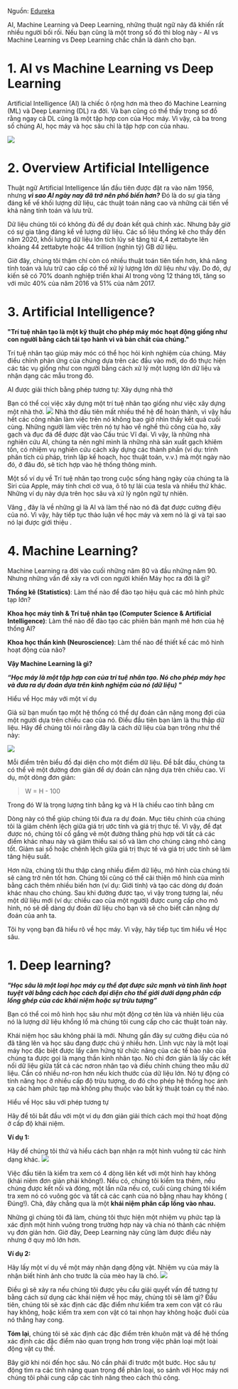 Nguồn: [Edureka](https://www.edureka.co/blog/ai-vs-machine-learning-vs-deep-learning/)

AI, Machine Learning và Deep Learning, những thuật ngữ này đã khiến rất nhiều người bối rối. Nếu bạn cũng là một trong số đó thì blog này - AI vs Machine Learning vs Deep Learning chắc chắn là dành cho bạn.
# 1. AI vs Machine Learning vs Deep Learning
Artificial Intelligence (AI) là chiếc ô rộng hơn mà theo đó Machine Learning (ML) và Deep Learning (DL) ra đời. Và bạn cũng có thể thấy trong sơ đồ rằng ngay cả DL cũng là một tập hợp con của Học máy. Vì vậy, cả ba trong số chúng AI, học máy và học sâu chỉ là tập hợp con của nhau.

![](https://images.viblo.asia/a8d9863f-ac21-46d3-8606-fe2d6eef4370.png)

# 2. Overview Artificial Intelligence
Thuật ngữ Artificial Intelligence lần đầu tiên được đặt ra vào năm 1956, nhưng ***vì sao AI ngày nay đã trở nên phổ biến hơn?*** Đó là do sự gia tăng đáng kể về khối lượng dữ liệu, các thuật toán nâng cao và những cải tiến về khả năng tính toán và lưu trữ.

Dữ liệu chúng tôi có không đủ để dự đoán kết quả chính xác. Nhưng bây giờ có sự gia tăng đáng kể về lượng dữ liệu. Các số liệu thống kê cho thấy đến năm 2020, khối lượng dữ liệu lớn tích lũy sẽ tăng từ 4,4 zettabyte lên khoảng 44 zettabyte hoặc 44 trillion (nghìn tỷ) GB dữ liệu.

Giờ đây, chúng tôi thậm chí còn có nhiều thuật toán tiên tiến hơn, khả năng tính toán và lưu trữ cao cấp có thể xử lý lượng lớn dữ liệu như vậy. Do đó, dự kiến ​​sẽ có 70% doanh nghiệp triển khai AI trong vòng 12 tháng tới, tăng so với mức 40% của năm 2016 và 51% của năm 2017.
# 3. Artificial Intelligence?
**"Trí tuệ nhân tạo là một kỹ thuật cho phép máy móc hoạt động giống như con người bằng cách tái tạo hành vi và bản chất của chúng."**

Trí tuệ nhân tạo giúp máy móc có thể học hỏi kinh nghiệm của chúng. Máy điều chỉnh phản ứng của chúng dựa trên các đầu vào mới, do đó thực hiện các tác vụ giống như con người bằng cách xử lý một lượng lớn dữ liệu và nhận dạng các mẫu trong đó.

AI được giải thích bằng phép tương tự: Xây dựng nhà thờ

Bạn có thể coi việc xây dựng một trí tuệ nhân tạo giống như việc xây dựng một nhà thờ.
![](https://images.viblo.asia/64865b88-42af-4874-8df5-c39b1015a7b6.jpg)
Nhà thờ đầu tiên mất nhiều thế hệ để hoàn thành, vì vậy hầu hết các công nhân làm việc trên nó không bao giờ nhìn thấy kết quả cuối cùng. Những người làm việc trên nó tự hào về nghề thủ công của họ, xây gạch và đục đá để được đặt vào Cấu trúc Vĩ đại. Vì vậy, là những nhà nghiên cứu AI, chúng ta nên nghĩ mình là những nhà sản xuất gạch khiêm tốn, có nhiệm vụ nghiên cứu cách xây dựng các thành phần (ví dụ: trình phân tích cú pháp, trình lập kế hoạch, học thuật toán, v.v.) mà một ngày nào đó, ở đâu đó, sẽ tích hợp vào hệ thống thông minh.

Một số ví dụ về Trí tuệ nhân tạo trong cuộc sống hàng ngày của chúng ta là Siri của Apple, máy tính chơi cờ vua, ô tô tự lái của tesla và nhiều thứ khác. Những ví dụ này dựa trên học sâu và xử lý ngôn ngữ tự nhiên.

Vâng , đây là về những gì là AI và làm thế nào nó đã đạt được cường điệu của nó. Vì vậy, hãy tiếp tục thảo luận về học máy và xem nó là gì và tại sao nó lại được giới thiệu .

# 4. Machine Learning?

Machine Learning ra đời vào cuối những năm 80 và đầu những năm 90. Nhưng những vấn đề xảy ra với con người khiến Máy học ra đời là gì?

**Thống kê (Statistics)**: Làm thế nào để đào tạo hiệu quả các mô hình phức tạp lớn?

**Khoa học máy tính & Trí tuệ nhân tạo (Computer Science & Artificial Intelligence)**: Làm thế nào để đào tạo các phiên bản mạnh mẽ hơn của hệ thống AI?

**Khoa học thần kinh (Neuroscience)**: Làm thế nào để thiết kế các mô hình hoạt động của não?

**Vậy Machine Learning là gì?**

***“Học máy là một tập hợp con của trí tuệ nhân tạo. Nó cho phép máy học và đưa ra dự đoán dựa trên kinh nghiệm của nó (dữ liệu) "***

Hiểu về Học máy với một ví dụ

Giả sử bạn muốn tạo một hệ thống có thể dự đoán cân nặng mong đợi của một người dựa trên chiều cao của nó. Điều đầu tiên bạn làm là thu thập dữ liệu. Hãy để chúng tôi nói rằng đây là cách dữ liệu của bạn trông như thế này:

![](https://images.viblo.asia/999222db-0e9a-4653-adc4-1ee6fd35311c.png)

Mỗi điểm trên biểu đồ đại diện cho một điểm dữ liệu. Để bắt đầu, chúng ta có thể vẽ một đường đơn giản để dự đoán cân nặng dựa trên chiều cao. Ví dụ, một dòng đơn giản:
> W = H - 100

Trong đó W là trọng lượng tính bằng kg và H là chiều cao tính bằng cm

Dòng này có thể giúp chúng tôi đưa ra dự đoán. Mục tiêu chính của chúng tôi là giảm chênh lệch giữa giá trị ước tính và giá trị thực tế. Vì vậy, để đạt được nó, chúng tôi cố gắng vẽ một đường thẳng phù hợp với tất cả các điểm khác nhau này và giảm thiểu sai số và làm cho chúng càng nhỏ càng tốt. Giảm sai số hoặc chênh lệch giữa giá trị thực tế và giá trị ước tính sẽ làm tăng hiệu suất.

Hơn nữa, chúng tôi thu thập càng nhiều điểm dữ liệu, mô hình của chúng tôi sẽ càng trở nên tốt hơn. Chúng tôi cũng có thể cải thiện mô hình của mình bằng cách thêm nhiều biến hơn (ví dụ: Giới tính) và tạo các dòng dự đoán khác nhau cho chúng. Sau khi đường được tạo, vì vậy trong tương lai, nếu một dữ liệu mới (ví dụ: chiều cao của một người) được cung cấp cho mô hình, nó sẽ dễ dàng dự đoán dữ liệu cho bạn và sẽ cho biết cân nặng dự đoán của anh ta.

Tôi hy vọng bạn đã hiểu rõ về học máy. Vì vậy, hãy tiếp tục tìm hiểu về Học sâu.
# 1. Deep learning?
***"Học sâu là một loại học máy cụ thể đạt được sức mạnh và tính linh hoạt tuyệt vời bằng cách học cách đại diện cho thế giới dưới dạng phân cấp lồng ghép của các khái niệm hoặc sự trừu tượng”***

Bạn có thể coi mô hình học sâu như một động cơ tên lửa và nhiên liệu của nó là lượng dữ liệu khổng lồ mà chúng tôi cung cấp cho các thuật toán này.

Khái niệm học sâu không phải là mới. Nhưng gần đây sự cường điệu của nó đã tăng lên và học sâu đang được chú ý nhiều hơn. Lĩnh vực này là một loại máy học đặc biệt được lấy cảm hứng từ chức năng của các tế bào não của chúng ta được gọi là mạng thần kinh nhân tạo. Nó chỉ đơn giản là lấy các kết nối dữ liệu giữa tất cả các nơron nhân tạo và điều chỉnh chúng theo mẫu dữ liệu. Cần có nhiều nơ-ron hơn nếu kích thước của dữ liệu lớn. Nó tự động có tính năng học ở nhiều cấp độ trừu tượng, do đó cho phép hệ thống học ánh xạ các hàm phức tạp mà không phụ thuộc vào bất kỳ thuật toán cụ thể nào.

Hiểu về Học sâu với phép tương tự

Hãy để tôi bắt đầu với một ví dụ đơn giản giải thích cách mọi thứ hoạt động ở cấp độ khái niệm.

**Ví dụ 1:**

Hãy để chúng tôi thử và hiểu cách bạn nhận ra một hình vuông từ các hình dạng khác.
![](https://images.viblo.asia/9f172b98-d977-4a12-bfee-1b9c18fb01ec.png)

Việc đầu tiên là kiểm tra xem có 4 dòng liên kết với một hình hay không (khái niệm đơn giản phải không!). Nếu có, chúng tôi kiểm tra thêm, nếu chúng được kết nối và đóng, một lần nữa nếu có, cuối cùng chúng tôi kiểm tra xem nó có vuông góc và tất cả các cạnh của nó bằng nhau hay không  ( Đúng!). Chà, đây chẳng qua là một **khái niệm phân cấp lồng vào nhau.**

Những gì chúng tôi đã làm, chúng tôi thực hiện một nhiệm vụ phức tạp là xác định một hình vuông trong trường hợp này và chia nó thành các nhiệm vụ đơn giản hơn. Giờ đây, Deep Learning này cũng làm được điều này nhưng ở quy mô lớn hơn.

**Ví dụ 2:**

Hãy lấy một ví dụ về một máy nhận dạng động vật. Nhiệm vụ của máy là nhận biết hình ảnh cho trước là của mèo hay là chó.
![](https://images.viblo.asia/7bdc4a33-577b-48d2-96a1-14d8f39ff06d.png)

Điều gì sẽ xảy ra nếu chúng tôi được yêu cầu giải quyết vấn đề tương tự bằng cách sử dụng các khái niệm về học máy, chúng tôi sẽ làm gì? Đầu tiên, chúng tôi sẽ xác định các đặc điểm như kiểm tra xem con vật có râu hay không, hoặc kiểm tra xem con vật có tai nhọn hay không hoặc đuôi của nó thẳng hay cong.

**Tóm lại**, chúng tôi sẽ xác định các đặc điểm trên khuôn mặt và để hệ thống xác định các đặc điểm nào quan trọng hơn trong việc phân loại một loài động vật cụ thể.

Bây giờ khi nói đến học sâu. Nó cần phải đi trước một bước. Học sâu tự động tìm ra các tính năng quan trọng để phân loại, so sánh với Học máy nơi chúng tôi phải cung cấp các tính năng theo cách thủ công.